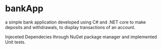 # bankApp

a simple bank application developed using C# and .NET core to make deposits and withdrawals, to display transactions of an account.

Injeceted Dependecies through NuGet package manager and implemented Unit tests. 
